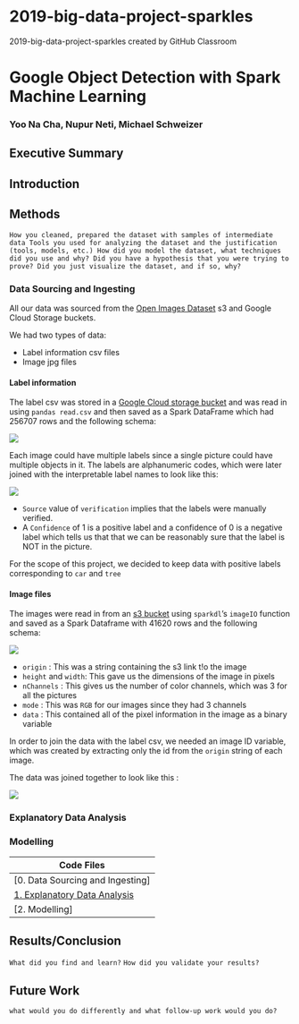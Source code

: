 # 2019-big-data-project-sparkles
2019-big-data-project-sparkles created by GitHub Classroom


# Google Object Detection with Spark Machine Learning
### Yoo Na Cha, Nupur Neti, Michael Schweizer

## Executive Summary


## Introduction 


## Methods 

`How you cleaned, prepared the dataset with samples of intermediate data
Tools you used for analyzing the dataset and the justification (tools, models, etc.)
How did you model the dataset, what techniques did you use and why?
Did you have a hypothesis that you were trying to prove?
Did you just visualize the dataset, and if so, why?`

### Data Sourcing and Ingesting

All our data was sourced from the [Open Images Dataset](https://storage.googleapis.com/openimages/web/download.html) s3 and Google Cloud Storage buckets.

We had two types of data:
* Label information csv files 
* Image jpg files 

#### Label information 
The label csv was stored in a [Google Cloud storage bucket](https://storage.googleapis.com/openimages/v5/validation-annotations-human-imagelabels-boxable.csv) and was read in using `pandas read.csv` and then saved as a Spark DataFrame which had 256707 rows and the following schema: 

![](https://github.com/gwu-bigdata/2019-big-data-project-sparkles/blob/master/label_schema.png)

Each image could have multiple labels since a single picture could have multiple objects in it. The labels are alphanumeric codes, which were later joined with the interpretable label names to look like this:

![](https://github.com/gwu-bigdata/2019-big-data-project-sparkles/blob/master/label_joined.png)

* `Source` value of  `verification` implies that the labels were manually verified. 
* A `Confidence` of 1 is a positive label and a confidence of 0 is a negative label which tells us that that we can be reasonably sure that the label is NOT in the picture.

For the scope of this project, we decided to keep data with positive labels corresponding to `car` and `tree` 

#### Image files
	
The images were read in from an [s3 bucket](s3://open-images-dataset/validation) using `sparkdl`’s `imageIO` function and saved as a Spark Dataframe with 41620 rows and the following schema:

![](https://github.com/gwu-bigdata/2019-big-data-project-sparkles/blob/master/image_schema.png)

* `origin` : This was a string containing the s3 link t!o the image 
* `height` and `width`: This gave us the dimensions of the image in pixels
* `nChannels` : This gives us the number of color channels, which was 3 for all the pictures 
* `mode` : This was `RGB` for our images since they had 3 channels
* `data` : This contained all of the pixel information in the image as a binary variable

In order to join the data with the label csv, we needed an image ID variable, which was created by extracting only the id from the `origin` string of each image.

The data was joined together to look like this :

![](https://github.com/gwu-bigdata/2019-big-data-project-sparkles/blob/master/image_joined.png)

### Explanatory Data Analysis

### Modelling

| Code Files |
|---|
| [0. Data Sourcing and Ingesting] |
| [1. Explanatory Data Analysis](explanatory-data-analysis.ipynb)|
| [2. Modelling] |


## Results/Conclusion
`What did you find and learn?`
`How did you validate your results?`


## Future Work
`what would you do differently and what follow-up work would you do?`
